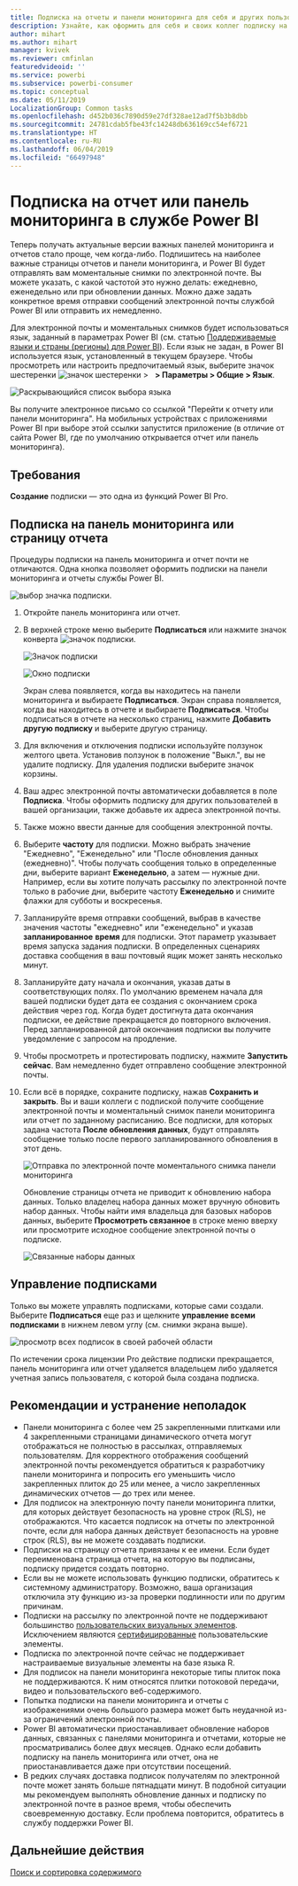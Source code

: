 ```yaml
---
title: Подписка на отчеты и панели мониторинга для себя и других пользователей
description: Узнайте, как оформить для себя и своих коллег подписку на моментальные снимки отчета и панели мониторинга Power BI по электронной почте.
author: mihart
ms.author: mihart
manager: kvivek
ms.reviewer: cmfinlan
featuredvideoid: ''
ms.service: powerbi
ms.subservice: powerbi-consumer
ms.topic: conceptual
ms.date: 05/11/2019
LocalizationGroup: Common tasks
ms.openlocfilehash: d452b036c7890d59e27df328ae12ad7f5b3b8dbb
ms.sourcegitcommit: 24781cdab5fbe43fc14248db636169cc54ef6721
ms.translationtype: HT
ms.contentlocale: ru-RU
ms.lasthandoff: 06/04/2019
ms.locfileid: "66497948"
---
```

# <a name="subscribe-to-a-report-or-dashboard-in-power-bi-service"></a>Подписка на отчет или панель мониторинга в службе Power BI 
Теперь получать актуальные версии важных панелей мониторинга и отчетов стало проще, чем когда-либо. Подпишитесь на наиболее важные страницы отчетов и панели мониторинга, и Power BI будет отправлять вам моментальные снимки по электронной почте. Вы можете указать, с какой частотой это нужно делать: ежедневно, еженедельно или при обновлении данных. Можно даже задать конкретное время отправки сообщений электронной почты службой Power BI или отправить их немедленно.  

Для электронной почты и моментальных снимков будет использоваться язык, заданный в параметрах Power BI (см. статью [Поддерживаемые языки и страны (регионы) для Power BI](../supported-languages-countries-regions.md)). Если язык не задан, в Power BI используется язык, установленный в текущем браузере. Чтобы просмотреть или настроить предпочитаемый язык, выберите значок шестеренки ![значок шестеренки](./media/end-user-subscribe/power-bi-settings-icon.png) >   **> Параметры > Общие > Язык**. 

![Раскрывающийся список выбора языка](./media/end-user-subscribe/power-bi-language.png)

Вы получите электронное письмо со ссылкой "Перейти к отчету или панели мониторинга". На мобильных устройствах с приложениями Power BI при выборе этой ссылки запустится приложение (в отличие от сайта Power BI, где по умолчанию открывается отчет или панель мониторинга).


## <a name="requirements"></a>Требования
**Создание** подписки — это одна из функций Power BI Pro.   

## <a name="subscribe-to-a-dashboard-or-a-report-page"></a>Подписка на панель мониторинга или страницу отчета
Процедуры подписки на панель мониторинга и отчет почти не отличаются. Одна кнопка позволяет оформить подписки на панели мониторинга и отчеты службы Power BI.
 
![выбор значка подписки](./media/end-user-subscribe/power-bi-subscribe-orientation.png).

1. Откройте панель мониторинга или отчет.
2. В верхней строке меню выберите **Подписаться** или нажмите значок конверта ![значок подписки](./media/end-user-subscribe/power-bi-icon-envelope.png).
   
   ![Значок подписки](./media/end-user-subscribe/power-bi-subscribe-icon.png)

   ![Окно подписки](./media/end-user-subscribe/power-bi-emails-newer.png)
    
    Экран слева появляется, когда вы находитесь на панели мониторинга и выбираете **Подписаться**. Экран справа появляется, когда вы находитесь в отчете и выбираете **Подписаться**. Чтобы подписаться в отчете на несколько страниц, нажмите **Добавить другую подписку** и выберите другую страницу. 

4. Для включения и отключения подписки используйте ползунок желтого цвета.  Установив ползунок в положение "Выкл.", вы не удалите подписку. Для удаления подписки выберите значок корзины.

4. Ваш адрес электронной почты автоматически добавляется в поле **Подписка**. Чтобы оформить подписку для других пользователей в вашей организации, также добавьте их адреса электронной почты. 

5. Также можно ввести данные для сообщения электронной почты. 

5. Выберите **частоту** для подписки.  Можно выбрать значение "Ежедневно", "Еженедельно" или "После обновления данных (ежедневно)".  Чтобы получать сообщения только в определенные дни, выберите вариант **Еженедельно**, а затем — нужные дни.  Например, если вы хотите получать рассылку по электронной почте только в рабочие дни, выберите частоту **Еженедельно** и снимите флажки для субботы и воскресенья.   

6. Запланируйте время отправки сообщений, выбрав в качестве значения частоты "ежедневно" или "еженедельно" и указав **запланированное** **время** для подписки.  Этот параметр указывает время запуска задания подписки. В определенных сценариях доставка сообщения в ваш почтовый ящик может занять несколько минут.    

7. Запланируйте дату начала и окончания, указав даты в соответствующих полях. По умолчанию временем начала для вашей подписки будет дата ее создания с окончанием срока действия через год. Когда будет достигнута дата окончания подписки, ее действие прекращается до повторного включения.  Перед запланированной датой окончания подписки вы получите уведомление с запросом на продление.     

8. Чтобы просмотреть и протестировать подписку, нажмите **Запустить сейчас**.  Вам немедленно будет отправлено сообщение электронной почты. 

8. Если всё в порядке, сохраните подписку, нажав **Сохранить и закрыть**. Вы и ваши коллеги с подпиской получите сообщение электронной почты и моментальный снимок панели мониторинга или отчет по заданному расписанию. Все подписки, для которых задана частота **После обновления данных**, будут отправлять сообщение только после первого запланированного обновления в этот день.
   
   ![Отправка по электронной почте моментального снимка панели мониторинга](media/end-user-subscribe/power-bi-subscribe-email.png)
   
    Обновление страницы отчета не приводит к обновлению набора данных. Только владелец набора данных может вручную обновить набор данных. Чтобы найти имя владельца для базовых наборов данных, выберите **Просмотреть связанное** в строке меню вверху или просмотрите исходное сообщение электронной почты о подписке.
   
    ![Связанные наборы данных](./media/end-user-subscribe/power-bi-view-related-screen.png)


## <a name="manage-your-subscriptions"></a>Управление подписками
Только вы можете управлять подписками, которые сами создали. Выберите **Подписаться** еще раз и щелкните **управление всеми подписками** в нижнем левом углу (см. снимки экрана выше). 

![просмотр всех подписок в своей рабочей области](./media/end-user-subscribe/power-bi-manage.png)

По истечении срока лицензии Pro действие подписки прекращается, панель мониторинга или отчет удаляется владельцем либо удаляется учетная запись пользователя, с которой была создана подписка.

## <a name="considerations-and-troubleshooting"></a>Рекомендации и устранение неполадок
* Панели мониторинга с более чем 25 закрепленными плитками или 4 закрепленными страницами динамического отчета могут отображаться не полностью в рассылках, отправляемых пользователям. Для корректного отображения сообщений электронной почты рекомендуется обратиться к разработчику панели мониторинга и попросить его уменьшить число закрепленных плиток до 25 или менее, а число закрепленных динамических отчетов — до трех или менее.  
* Для подписок на электронную почту панели мониторинга плитки, для которых действует безопасность на уровне строк (RLS), не отображаются.  Что касается подписок на отчеты по электронной почте, если для набора данных действует безопасность на уровне строк (RLS), вы не можете создавать подписки.
* Подписки на страницу отчета привязаны к ее имени. Если будет переименована страница отчета, на которую вы подписаны, подписку придется создать повторно.
* Если вы не можете использовать функцию подписки, обратитесь к системному администратору. Возможно, ваша организация отключила эту функцию из-за проверки подлинности или по другим причинам.  
* Подписки на рассылку по электронной почте не поддерживают большинство [пользовательских визуальных элементов](../power-bi-custom-visuals.md).  Исключением являются [сертифицированные](../power-bi-custom-visuals-certified.md) пользовательские элементы.  
* Подписка по электронной почте сейчас не поддерживает настраиваемые визуальные элементы на базе языка R.  
* Для подписок на панели мониторинга некоторые типы плиток пока не поддерживаются.  К ним относятся плитки потоковой передачи, видео и пользовательского веб-содержимого.     
* Попытка подписки на панели мониторинга и отчеты с изображениями очень большого размера может быть неудачной из-за ограничений электронной почты.    
* Power BI автоматически приостанавливает обновление наборов данных, связанных с панелями мониторинга и отчетами, которые не просматривались более двух месяцев.  Однако если добавить подписку на панель мониторинга или отчет, она не приостанавливается даже при отсутствии посещений.
* В редких случаях доставка подписок получателям по электронной почте может занять больше пятнадцати минут.  В подобной ситуации мы рекомендуем выполнять обновление данных и подписку по электронной почте в разное время, чтобы обеспечить своевременную доставку.  Если проблема повторится, обратитесь в службу поддержки Power BI.

## <a name="next-steps"></a>Дальнейшие действия

[Поиск и сортировка содержимого](end-user-search-sort.md)
